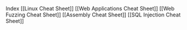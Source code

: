 Index
[[Linux Cheat Sheet]]
[[Web Applications Cheat Sheet]]
[[Web Fuzzing Cheat Sheet]]
[[Assembly Cheat Sheet]]
[[SQL Injection Cheat Sheet]]



